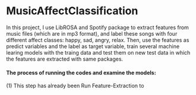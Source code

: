 # MusicAffectClassification

In this project, I use LibROSA and Spotify package to extract features from music files (which are in mp3 format),
and label these songs with four different affect classes: happy, sad, angry, relax. 
Then, use the features as predict variables and the label as target variable, train several machine learing models with
the traing data and test them on new test data in which the features are extracted with same packages.  

#### The process of running the codes and examine the models:  
(1) This step has already been Run Feature-Extraction to 
